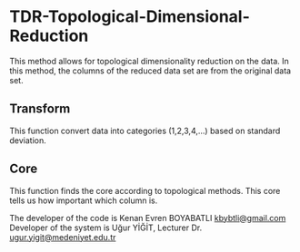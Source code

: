 # TDR-Topological-Dimensional-Reduction
This method allows for topological dimensionality reduction on the data. In this method, the columns of the reduced data set are from the original data set.

## Transform 
This function convert data into categories (1,2,3,4,...) based on standard deviation.

## Core
This function finds the core according to topological methods. This core tells us how important which column is.

The developer of the code is Kenan Evren BOYABATLI kbybtli@gmail.com
Developer of the system is Uğur YİĞİT, Lecturer Dr. ugur.yigit@medeniyet.edu.tr

